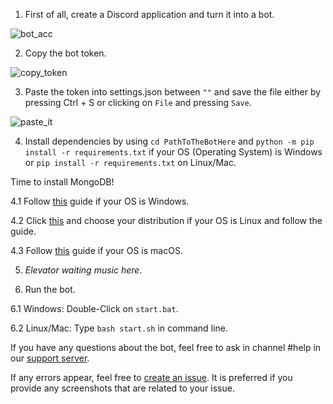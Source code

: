 1. First of all, create a Discord application and turn it into a bot.

![bot_acc](https://i.imgur.com/KVcRxVm.gif)

2. Copy the bot token.

![copy_token](https://i.imgur.com/NIPJj2T.gif)

3. Paste the token into settings.json between `""` and save the file either by pressing Ctrl + S or clicking on `File` and pressing `Save`.

![paste_it](https://i.imgur.com/8LwUmjf.gif)

4. Install dependencies by using `cd PathToTheBotHere` and `python -m pip install -r requirements.txt` if your OS (Operating System) is Windows or `pip install -r requirements.txt` on Linux/Mac.

Time to install MongoDB!

4.1 Follow [this](https://docs.mongodb.com/manual/tutorial/install-mongodb-enterprise-on-windows/#install-mdb-edition) guide if your OS is Windows.

4.2 Click [this](https://docs.mongodb.com/manual/administration/install-enterprise-linux/) and choose your distribution if your OS is Linux and follow the guide.

4.3 Follow [this](https://docs.mongodb.com/manual/tutorial/install-mongodb-enterprise-on-os-x/) guide if your OS is macOS.

5. *Elevator waiting music here*.

6. Run the bot.
  
6.1 Windows: Double-Click on `start.bat`.
  
6.2 Linux/Mac: Type `bash start.sh` in command line.

If you have any questions about the bot, feel free to ask in channel #help in our [support server](https://discord.gg/f5nDpp6).

If any errors appear, feel free to [create an issue](https://github.com/shivaco/Mari-bot/issues/new). It is preferred if you provide any screenshots that are related to your issue.
